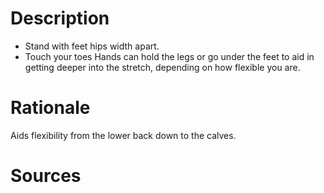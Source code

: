 # Description
- Stand with feet hips width apart.
- Touch your toes
Hands can hold the legs or go under the feet to aid in getting deeper into the stretch, depending on how flexible you are.
# Rationale
Aids flexibility from the lower back down to the calves.
# Sources